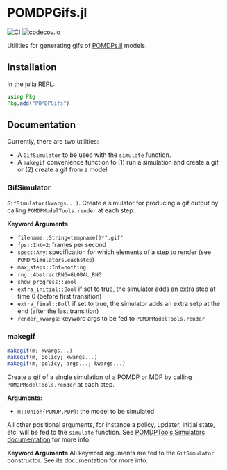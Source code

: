 # POMDPGifs.jl

[![CI](https://github.com/JuliaPOMDP/POMDPGifs.jl/actions/workflows/CI.yml/badge.svg)](https://github.com/JuliaPOMDP/POMDPGifs.jl/actions/workflows/CI.yml)
[![codecov.io](http://codecov.io/github/JuliaPOMDP/POMDPGifs.jl/coverage.svg?branch=master)](http://codecov.io/github/JuliaPOMDP/POMDPGifs.jl?branch=master)

Utilities for generating gifs of [POMDPs.jl](https://github.com/JuliaPOMDP/POMDPs.jl) models.

## Installation 

In the julia REPL:
```julia
using Pkg
Pkg.add("POMDPGifs")
```

## Documentation

Currently, there are two utilities:
- A `GifSimulator` to be used with the `simulate` function.
- A `makegif` convenience function to (1) run a simulation and create a gif, or (2) create a gif from a model.

### GifSimulator
`GifSimulator(kwargs...)`. Create a simulator for producing a gif output by calling `POMDPModelTools.render` at each step.

**Keyword Arguments**
- `filename::String=tempname()*".gif"`
- `fps::Int=2`: frames per second
- `spec::Any`: specification for which elements of a step to render (see `POMDPSimulators.eachstep`)
- `max_steps::Int=nothing`
- `rng::AbstractRNG=GLOBAL_RNG`
- `show_progress::Bool`
- `extra_initial::Bool` if set to true, the simulator adds an extra step at time 0 (before first transition)
- `extra_final::Boll` if set to true, the simulator adds an extra setp at the end (after the last transition)
- `render_kwargs`: keyword args to be fed to `POMDPModelTools.render`

### makegif

```julia
makegif(m; kwargs...)
makegif(m, policy; kwargs...)
makegif(m, policy, args...; kwargs...)
```
Create a gif of a single simulation of a POMDP or MDP by calling `POMDPModelTools.render` at each step.

**Arguments:**
- `m::Union{POMDP,MDP}`: the model to be simulated

All other positional arguments, for instance a policy, updater, initial state, etc. will be fed to the `simulate` function. See [POMDPTools Simulators documentation](https://juliapomdp.github.io/POMDPs.jl/stable/POMDPTools/simulators/) for more info.

**Keyword Arguments**
All keyword arguments are fed to the `GifSimulator` constructor. See its documentation for more info.
